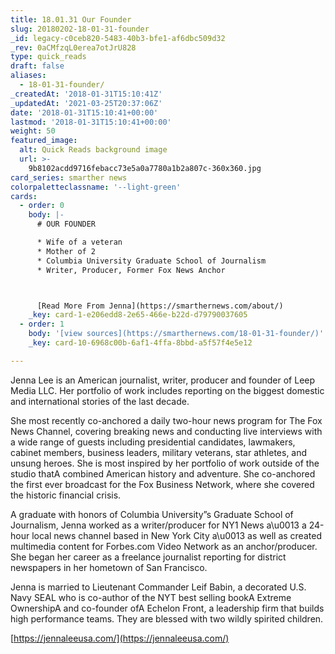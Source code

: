 ```yaml
---
title: 18.01.31 Our Founder
slug: 20180202-18-01-31-founder
_id: legacy-c0ceb820-5483-40b3-bfe1-af6dbc509d32
_rev: 0aCMfzqL0erea7otJrU828
type: quick_reads
draft: false
aliases:
  - 18-01-31-founder/
_createdAt: '2018-01-31T15:10:41Z'
_updatedAt: '2021-03-25T20:37:06Z'
date: '2018-01-31T15:10:41+00:00'
lastmod: '2018-01-31T15:10:41+00:00'
weight: 50
featured_image:
  alt: Quick Reads background image
  url: >-
    9b8102acdd9716febacc73e5a0a7780a1b2a807c-360x360.jpg
card_series: smarther news
colorpaletteclassname: '--light-green'
cards:
  - order: 0
    body: |-
      # OUR FOUNDER

      * Wife of a veteran
      * Mother of 2
      * Columbia University Graduate School of Journalism
      * Writer, Producer, Former Fox News Anchor



      [Read More From Jenna](https://smarthernews.com/about/)
    _key: card-1-e206edd8-2e65-466e-b22d-d79790037605
  - order: 1
    body: '[view sources](https://smarthernews.com/18-01-31-founder/)'
    _key: card-10-6968c00b-6af1-4ffa-8bbd-a5f57f4e5e12

---
```

Jenna Lee is an American journalist, writer, producer and founder of Leep Media LLC. Her portfolio of work includes reporting on the biggest domestic and international stories of the last decade.

She most recently co-anchored a daily two-hour news program for The Fox News Channel, covering breaking news and conducting live interviews with a wide range of guests including presidential candidates, lawmakers, cabinet members, business leaders, military veterans, star athletes, and unsung heroes. She is most inspired by her portfolio of work outside of the studio thatA combined American history and adventure. She co-anchored the first ever broadcast for the Fox Business Network, where she covered the historic financial crisis.

A graduate with honors of Columbia University”s Graduate School of Journalism, Jenna worked as a writer/producer for NY1 News a\u0013 a 24-hour local news channel based in New York City a\u0013 as well as created multimedia content for Forbes.com Video Network as an anchor/producer. She began her career as a freelance journalist reporting for district newspapers in her hometown of San Francisco.

Jenna is married to Lieutenant Commander Leif Babin, a decorated U.S. Navy SEAL who is co-author of the NYT best selling bookA Extreme OwnershipA and co-founder ofA Echelon Front, a leadership firm that builds high performance teams. They are blessed with two wildly spirited children.

[https://jennaleeusa.com/](https://jennaleeusa.com/)
